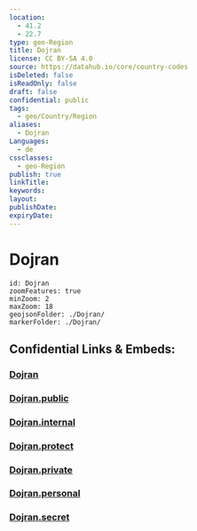 ```yaml
---
location:
  - 41.2
  - 22.7
type: geo-Region
title: Dojran
license: CC BY-SA 4.0
source: https://datahub.io/core/country-codes
isDeleted: false
isReadOnly: false
draft: false
confidential: public
tags:
  - geo/Country/Region
aliases:
  - Dojran
Languages:
  - de
cssclasses:
  - geo-Region
publish: true
linkTitle:
keywords:
layout:
publishDate:
expiryDate:
---
```


# Dojran

```leaflet
id: Dojran
zoomFeatures: true 
minZoom: 2 
maxZoom: 18
geojsonFolder: ./Dojran/
markerFolder: ./Dojran/
```


## Confidential Links & Embeds: 

### [Dojran](/_Standards/Earth/Continent/Europe/Europe~South/Macedonia~North/Municipalities~Macedonia/Dojran.md) 

### [Dojran.public](/_public/Earth/Continent/Europe/Europe~South/Macedonia~North/Municipalities~Macedonia/Dojran.public.md) 

### [Dojran.internal](/_internal/Earth/Continent/Europe/Europe~South/Macedonia~North/Municipalities~Macedonia/Dojran.internal.md) 

### [Dojran.protect](/_protect/Earth/Continent/Europe/Europe~South/Macedonia~North/Municipalities~Macedonia/Dojran.protect.md) 

### [Dojran.private](/_private/Earth/Continent/Europe/Europe~South/Macedonia~North/Municipalities~Macedonia/Dojran.private.md) 

### [Dojran.personal](/_personal/Earth/Continent/Europe/Europe~South/Macedonia~North/Municipalities~Macedonia/Dojran.personal.md) 

### [Dojran.secret](/_secret/Earth/Continent/Europe/Europe~South/Macedonia~North/Municipalities~Macedonia/Dojran.secret.md)

